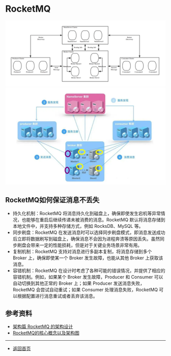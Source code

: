 # RocketMQ
  ![image](../../Resources/../../Resources/Middleware/MQ/RocketMQ/rocketmq_architecture.png)
![image](../../Resources/../../Resources/Middleware/MQ/RocketMQ/rocketmq_structure.webp)

  

## RocketMQ如何保证消息不丢失
 - 持久化机制：RocketMQ 将消息持久化到磁盘上，确保即使发生宕机等异常情况，也能够在重启后继续传递未被消费的消息。RocketMQ 默认将消息存储到本地文件中，并支持多种存储方式，例如 RocksDB、MySQL 等。
 - 同步刷盘：RocketMQ 在发送消息时可以选择同步刷盘模式，即消息发送成功后立即将数据刷写到磁盘上，确保消息不会因为进程奔溃等原因丢失。虽然同步刷盘会带来一定的性能损耗，但是对于关键业务场景非常有用。
 - 复制机制：RocketMQ 支持对消息进行多副本复制，将消息存储到多个 Broker 上，确保即使某一个 Broker 发生故障，也能从其他 Broker 上获取该消息。
 - 容错机制：RocketMQ 在设计时考虑了各种可能的错误情况，并提供了相应的容错机制。例如，如果某个 Broker 发生故障，Producer 和 Consumer 可以自动切换到其他正常的 Broker 上；如果 Producer 发送消息失败，RocketMQ 会尝试自动重试；如果 Consumer 处理消息失败，RocketMQ 可以根据配置进行消息重试或者丢弃该消息。

## 参考资料
  - [架构篇 RocketMQ 的架构设计](https://juejin.cn/post/7067733864143142925)
  - [RocketMQ的核心概念以及架构图](https://blog.51cto.com/u_12132623/3065800)
---

- [返回首页](../../../README.md)